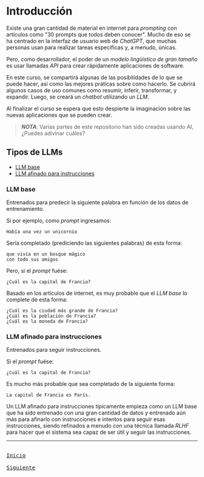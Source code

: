 # Introducción

Existe una gran cantidad de material en internet para _prompting_ con artículos como "30 prompts que todos deben conocer". Mucho de eso se ha centrado en la interfaz de usuario web de _ChatGPT_, que muchas personas usan para realizar tareas específicas y, a menudo, únicas.

Pero, como desarrollador, el poder de un _modelo lingüístico de gran tamaño_ es usar llamadas _API_ para crear rápidamente aplicaciones de software.

En este curso, se compartirá algunas de las posibilidades de lo que se puede hacer, así como las mejores práticas sobre como hacerlo. Se cubrirá algunos casos de uso comunes como resumir, inferir, transformar, y expandir. Luego, se creará un _chatbot_ utilizando un _LLM_.

Al finalizar el curso se espera que esto despierte la imaginación sobre las nuevas aplicaciones que se pueden crear.

> _**NOTA**_: Varias partes de este repositorio han sido creadas usando AI, ¿Puedes adivinar cuáles?

## Tipos de LLMs

- [LLM base](#llm-base)
- [LLM afinado para instrucciones](#llm-afinado-para-instrucciones)

### LLM base

Entrenados para predecir la siguiente palabra en función de los datos de entrenamiento.

Si por ejemplo, como _prompt_ ingresamos:
```
Había una vez un unicornio
```

Sería completado (prediciendo las siguientes palabras) de esta forma:
```
que vivía en un bosque mágico
con todo sus amigos
```

Pero, si el _prompt_ fuése:
```
¿Cuál es la capital de Francia?
```

Basado en los artículos de internet, es muy probable que el _LLM base_ lo complete de esta forma:
```
¿Cuál es la ciudad más grande de Francia?
¿Cuál es la población de Francia?
¿Cuál es la moneda de Francia?
```

### LLM afinado para instrucciones

Entrenados para seguir instrucciones.

Si el _prompt_ fuése:
```
¿Cuál es la capital de Francia?
```

Es mucho más probable que sea completado de la siguiente forma:
```
La capital de Francia es París.
```

Un LLM afinado para instrucciones típicamente empieza como un LLM base que ha sido entrenado con una gran cantidad de datos y entrenado aún más para afinarlo con instrucciones e intentos para seguir esas instrucciones, siendo refinados a menudo con una técnica llamada _RLHF_ para hacer que el sistema sea capaz de ser útil y seguir las instrucciones.

---

[<kbd> <br> Inicio <br> </kbd>][inicio]
[<kbd> <br> Siguiente <br> </kbd>][siguiente]

[inicio]: README.md
[siguiente]: 02-pautas.md
